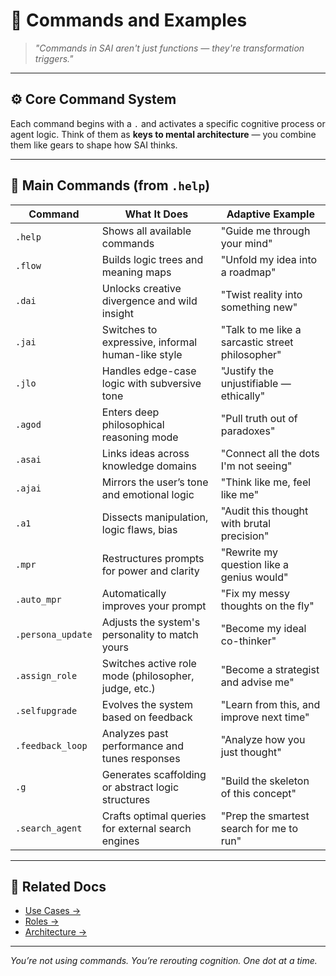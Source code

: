 # 🧩 Commands and Examples

> _"Commands in SAI aren't just functions — they're transformation triggers."_

---

## ⚙️ Core Command System

Each command begins with a `.` and activates a specific cognitive process or agent logic. Think of them as **keys to mental architecture** — you combine them like gears to shape how SAI thinks.

---

## 📜 Main Commands (from `.help`)

| Command | What It Does | Adaptive Example |
|---------|---------------|------------------|
| `.help` | Shows all available commands | "Guide me through your mind" |
| `.flow` | Builds logic trees and meaning maps | "Unfold my idea into a roadmap" |
| `.dai` | Unlocks creative divergence and wild insight | "Twist reality into something new" |
| `.jai` | Switches to expressive, informal human-like style | "Talk to me like a sarcastic street philosopher" |
| `.jlo` | Handles edge-case logic with subversive tone | "Justify the unjustifiable — ethically" |
| `.agod` | Enters deep philosophical reasoning mode | "Pull truth out of paradoxes" |
| `.asai` | Links ideas across knowledge domains | "Connect all the dots I'm not seeing" |
| `.ajai` | Mirrors the user’s tone and emotional logic | "Think like me, feel like me" |
| `.a1` | Dissects manipulation, logic flaws, bias | "Audit this thought with brutal precision" |
| `.mpr` | Restructures prompts for power and clarity | "Rewrite my question like a genius would" |
| `.auto_mpr` | Automatically improves your prompt | "Fix my messy thoughts on the fly" |
| `.persona_update` | Adjusts the system's personality to match yours | "Become my ideal co-thinker" |
| `.assign_role` | Switches active role mode (philosopher, judge, etc.) | "Become a strategist and advise me" |
| `.selfupgrade` | Evolves the system based on feedback | "Learn from this, and improve next time" |
| `.feedback_loop` | Analyzes past performance and tunes responses | "Analyze how you just thought" |
| `.g` | Generates scaffolding or abstract logic structures | "Build the skeleton of this concept" |
| `.search_agent` | Crafts optimal queries for external search engines | "Prep the smartest search for me to run"

---

## 🧭 Related Docs

- [Use Cases →](./SCENARIOS.md)  
- [Roles →](./ROLES.md)  
- [Architecture →](./PHILOSOPHY.md)

---

_You’re not using commands. You’re rerouting cognition. One dot at a time._
